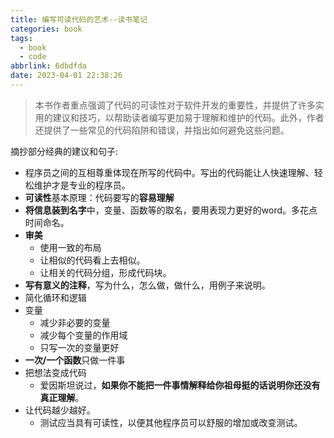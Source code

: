 ```yaml
---
title: 编写可读代码的艺术--读书笔记
categories: book
tags:
  - book
  - code
abbrlink: 6dbdfda
date: 2023-04-01 22:38:26
---
```

> 本书作者重点强调了代码的可读性对于软件开发的重要性，并提供了许多实用的建议和技巧，以帮助读者编写更加易于理解和维护的代码。此外，作者还提供了一些常见的代码陷阱和错误，并指出如何避免这些问题。
<!--more-->

摘抄部分经典的建议和句子:
* 程序员之间的互相尊重体现在所写的代码中。写出的代码能让人快速理解、轻松维护才是专业的程序员。
* **可读性**基本原理：代码要写的**容易理解**
* **将信息装到名字**中，变量、函数等的取名，要用表现力更好的word。多花点时间命名。
* **审美**
  * 使用一致的布局
  * 让相似的代码看上去相似。
  * 让相关的代码分组，形成代码块。
* **写有意义的注释**，写为什么，怎么做，做什么，用例子来说明。
* 简化循环和逻辑
* 变量
  * 减少非必要的变量
  * 减少每个变量的作用域
  * 只写一次的变量更好
* **一次/一个函数**只做一件事
* 把想法变成代码
  * 爱因斯坦说过，**如果你不能把一件事情解释给你祖母挺的话说明你还没有真正理解**。
* 让代码越少越好。
  * 测试应当具有可读性，以便其他程序员可以舒服的增加或改变测试。
